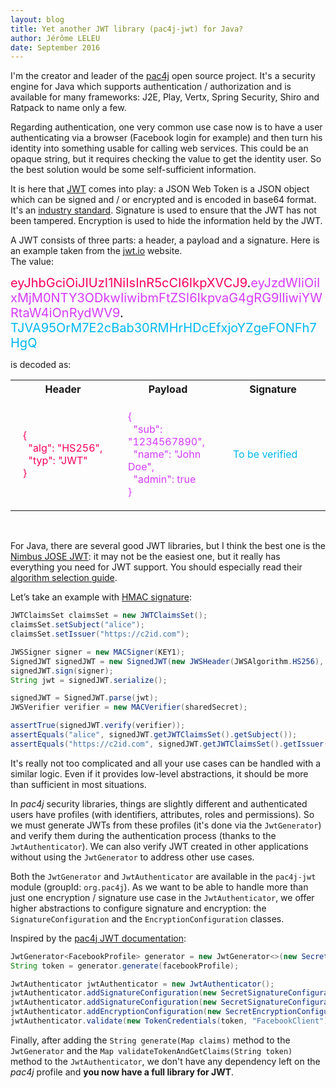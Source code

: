 ```yaml
---
layout: blog
title: Yet another JWT library (pac4j-jwt) for Java?
author: Jérôme LELEU
date: September 2016
---
```


<style>
.biggertext {
  font-size: 20px
}
.myred {
  color: #fb015b
}
.mypink {
  color: #d63aff
}
.myblue {
  color: #00b9f1;
}
td {
  padding-left: 20px;
  padding-right: 20px;
  padding-top: 20px;
  padding-bottom: 20px;
}
</style>

I'm the creator and leader of the [pac4j](http://www.pac4j.org) open source project.
It's a security engine for Java which supports authentication / authorization and is available for many frameworks: J2E, Play, Vertx, Spring Security, Shiro and Ratpack to name only a few.

Regarding authentication, one very common use case now is to have a user authenticating via a browser (Facebook login for example) and then turn his identity into something usable for calling web services.
This could be an opaque string, but it requires checking the value to get the identity user.
So the best solution would be some self-sufficient information.

It is here that [JWT](https://jwt.io) comes into play: a JSON Web Token is a JSON object which can be signed and / or encrypted and is encoded in base64 format.
It's an [industry standard](https://tools.ietf.org/html/rfc7519). Signature is used to ensure that the JWT has not been tampered. Encryption is used to hide the information held by the JWT.

A JWT consists of three parts: a header, a payload and a signature. Here is an example taken from the [jwt.io](https://jwt.io) website.  
The value:

<span class="biggertext"><span class="myred">eyJhbGciOiJIUzI1NiIsInR5cCI6IkpXVCJ9</span>.<span class="mypink">eyJzdWIiOiIxMjM0NTY3ODkwIiwibmFtZSI6IkpvaG4gRG9lIiwiYWRtaW4iOnRydWV9</span>. <span class="myblue">TJVA95OrM7E2cBab30RMHrHDcEfxjoYZgeFONFh7HgQ</span></span>

is decoded as:

<table width="70%">
  <tr>
    <th width="33%">Header</th>
    <th width="33%">Payload</th>
    <th width="33%">Signature</th>
  </tr>
    <tr>
      <td class="myred">
      {<br />
       &nbsp; "alg": "HS256",<br />
       &nbsp; "typ": "JWT"<br />
      }
      </td>
      <td class="mypink">
      {<br />
       &nbsp; "sub": "1234567890",<br />
       &nbsp; "name": "John Doe",<br />
       &nbsp; "admin": true<br />
      }
      </td>
      <td class="myblue">To be verified</td>
    </tr>
</table>
<br/>

For Java, there are several good JWT libraries, but I think the best one is the [Nimbus JOSE JWT](https://connect2id.com/products/nimbus-jose-jwt): it may not be the easiest one, but it really has everything you need for JWT support.
You should especially read their [algorithm selection guide](https://connect2id.com/products/nimbus-jose-jwt/algorithm-selection-guide).

Let’s take an example with [HMAC signature](https://connect2id.com/products/nimbus-jose-jwt/examples/jwt-with-hmac):

```java
JWTClaimsSet claimsSet = new JWTClaimsSet();
claimsSet.setSubject("alice");
claimsSet.setIssuer("https://c2id.com");

JWSSigner signer = new MACSigner(KEY1);
SignedJWT signedJWT = new SignedJWT(new JWSHeader(JWSAlgorithm.HS256), claimsSet);
signedJWT.sign(signer);
String jwt = signedJWT.serialize();

signedJWT = SignedJWT.parse(jwt);
JWSVerifier verifier = new MACVerifier(sharedSecret);

assertTrue(signedJWT.verify(verifier));
assertEquals("alice", signedJWT.getJWTClaimsSet().getSubject());
assertEquals("https://c2id.com", signedJWT.getJWTClaimsSet().getIssuer());
```

It's really not too complicated and all your use cases can be handled with a similar logic.
Even if it provides low-level abstractions, it should be more than sufficient in most situations.

In *pac4j* security libraries, things are slightly different and authenticated users have profiles (with identifiers, attributes, roles and permissions).
So we must generate JWTs from these profiles (it's done via the `JwtGenerator`) and verify them during the authentication process (thanks to the `JwtAuthenticator`).
We can also verify JWT created in other applications without using the `JwtGenerator` to address other use cases.

Both the `JwtGenerator` and `JwtAuthenticator` are available in the `pac4j-jwt` module (groupId: `org.pac4j`).
As we want to be able to handle more than just one encryption / signature use case in the `JwtAuthenticator`, we offer higher abstractions to configure signature and encryption: the `SignatureConfiguration` and the `EncryptionConfiguration` classes.

Inspired by the [pac4j JWT documentation](http://www.pac4j.org/docs/authenticators/jwt.html):

```java
JwtGenerator<FacebookProfile> generator = new JwtGenerator<>(new SecretSignatureConfiguration(KEY1), new SecretEncryptionConfiguration(KEY1));
String token = generator.generate(facebookProfile);

JwtAuthenticator jwtAuthenticator = new JwtAuthenticator();
jwtAuthenticator.addSignatureConfiguration(new SecretSignatureConfiguration(KEY1));
jwtAuthenticator.addSignatureConfiguration(new SecretSignatureConfiguration(KEY2));
jwtAuthenticator.addEncryptionConfiguration(new SecretEncryptionConfiguration(KEY1));
jwtAuthenticator.validate(new TokenCredentials(token, "FacebookClient"));
```

Finally, after adding the `String generate(Map claims)` method to the `JwtGenerator` and the `Map validateTokenAndGetClaims(String token)` method to the `JwtAuthenticator`, we don't have any dependency left on the *pac4j* profile and **you now have a full library for JWT**.
